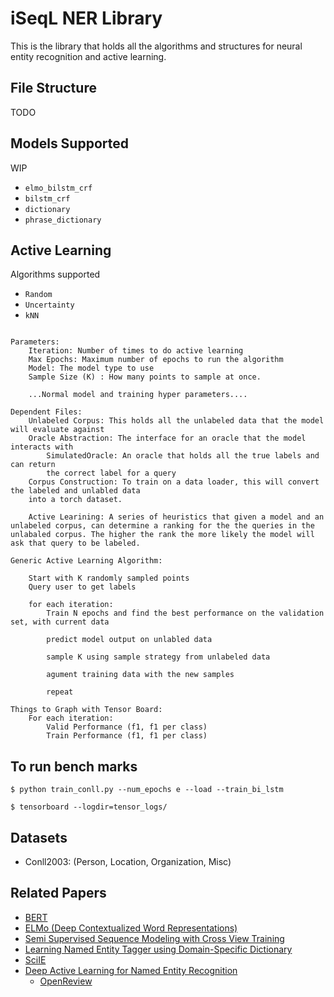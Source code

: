 # iSeqL NER Library

This is the library that holds all the algorithms and structures for neural entity recognition and active learning.

## File Structure

TODO

## Models Supported

WIP

* `elmo_bilstm_crf`
* `bilstm_crf`
* `dictionary`
* `phrase_dictionary`

## Active Learning

Algorithms supported

* `Random`
* `Uncertainty`
* `kNN`

```

Parameters:
    Iteration: Number of times to do active learning
    Max Epochs: Maximum number of epochs to run the algorithm
    Model: The model type to use
    Sample Size (K) : How many points to sample at once.

    ...Normal model and training hyper parameters.... 

Dependent Files:
    Unlabeled Corpus: This holds all the unlabeled data that the model will evaluate against
    Oracle Abstraction: The interface for an oracle that the model interacts with
        SimulatedOracle: An oracle that holds all the true labels and can return
        the correct label for a query
    Corpus Construction: To train on a data loader, this will convert the labeled and unlabled data
    into a torch dataset.

    Active Learining: A series of heuristics that given a model and an unlabeled corpus, can determine a ranking for the the queries in the unlabaled corpus. The higher the rank the more likely the model will ask that query to be labeled.

Generic Active Learning Algorithm:

    Start with K randomly sampled points
    Query user to get labels

    for each iteration:
        Train N epochs and find the best performance on the validation set, with current data

        predict model output on unlabled data

        sample K using sample strategy from unlabeled data

        agument training data with the new samples

        repeat

Things to Graph with Tensor Board:
    For each iteration:
        Valid Performance (f1, f1 per class)
        Train Performance (f1, f1 per class)

```

## To run bench marks

```
$ python train_conll.py --num_epochs e --load --train_bi_lstm
```

```
$ tensorboard --logdir=tensor_logs/
```

## Datasets

* Conll2003: (Person, Location, Organization, Misc)

## Related Papers

* [BERT](https://arxiv.org/pdf/1810.04805.pdf)
* [ELMo (Deep Contextualized Word Representations)](https://arxiv.org/pdf/1802.05365.pdf)
* [Semi Supervised Sequence Modeling with Cross View Training](https://arxiv.org/pdf/1809.08370.pdf)
* [Learning Named Entity Tagger using Domain-Specific Dictionary](https://arxiv.org/pdf/1809.03599.pdf)
* [SciIE](http://nlp.cs.washington.edu/sciIE/)
* [Deep Active Learning for Named Entity Recognition](https://arxiv.org/pdf/1707.05928.pdf)
  * [OpenReview](https://openreview.net/forum?id=ry018WZAZ)
